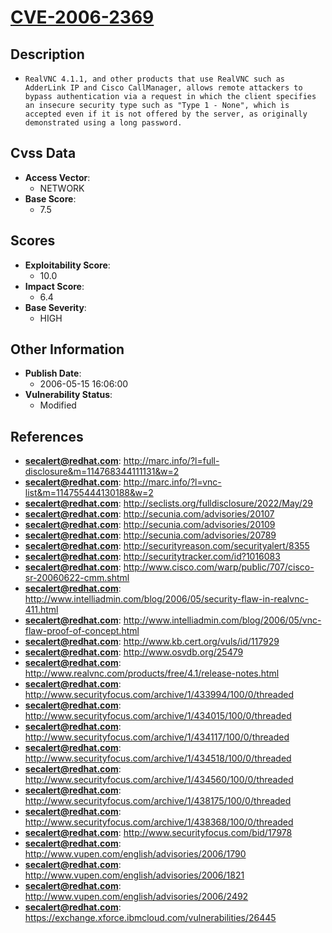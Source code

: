 
# [CVE-2006-2369](https://cve.mitre.org/cgi-bin/cvename.cgi?name=CVE-2006-2369)

## Description

- `RealVNC 4.1.1, and other products that use RealVNC such as AdderLink IP and Cisco CallManager, allows remote attackers to bypass authentication via a request in which the client specifies an insecure security type such as "Type 1 - None", which is accepted even if it is not offered by the server, as originally demonstrated using a long password.`

## Cvss Data

- **Access Vector**:
  - NETWORK
- **Base Score**:
  - 7.5

## Scores

- **Exploitability Score**:
  - 10.0
- **Impact Score**:
  - 6.4
- **Base Severity**:
  - HIGH

## Other Information

- **Publish Date**:
  - 2006-05-15 16:06:00
- **Vulnerability Status**:
  - Modified

## References

- **secalert@redhat.com**: http://marc.info/?l=full-disclosure&m=114768344111131&w=2
- **secalert@redhat.com**: http://marc.info/?l=vnc-list&m=114755444130188&w=2
- **secalert@redhat.com**: http://seclists.org/fulldisclosure/2022/May/29
- **secalert@redhat.com**: http://secunia.com/advisories/20107
- **secalert@redhat.com**: http://secunia.com/advisories/20109
- **secalert@redhat.com**: http://secunia.com/advisories/20789
- **secalert@redhat.com**: http://securityreason.com/securityalert/8355
- **secalert@redhat.com**: http://securitytracker.com/id?1016083
- **secalert@redhat.com**: http://www.cisco.com/warp/public/707/cisco-sr-20060622-cmm.shtml
- **secalert@redhat.com**: http://www.intelliadmin.com/blog/2006/05/security-flaw-in-realvnc-411.html
- **secalert@redhat.com**: http://www.intelliadmin.com/blog/2006/05/vnc-flaw-proof-of-concept.html
- **secalert@redhat.com**: http://www.kb.cert.org/vuls/id/117929
- **secalert@redhat.com**: http://www.osvdb.org/25479
- **secalert@redhat.com**: http://www.realvnc.com/products/free/4.1/release-notes.html
- **secalert@redhat.com**: http://www.securityfocus.com/archive/1/433994/100/0/threaded
- **secalert@redhat.com**: http://www.securityfocus.com/archive/1/434015/100/0/threaded
- **secalert@redhat.com**: http://www.securityfocus.com/archive/1/434117/100/0/threaded
- **secalert@redhat.com**: http://www.securityfocus.com/archive/1/434518/100/0/threaded
- **secalert@redhat.com**: http://www.securityfocus.com/archive/1/434560/100/0/threaded
- **secalert@redhat.com**: http://www.securityfocus.com/archive/1/438175/100/0/threaded
- **secalert@redhat.com**: http://www.securityfocus.com/archive/1/438368/100/0/threaded
- **secalert@redhat.com**: http://www.securityfocus.com/bid/17978
- **secalert@redhat.com**: http://www.vupen.com/english/advisories/2006/1790
- **secalert@redhat.com**: http://www.vupen.com/english/advisories/2006/1821
- **secalert@redhat.com**: http://www.vupen.com/english/advisories/2006/2492
- **secalert@redhat.com**: https://exchange.xforce.ibmcloud.com/vulnerabilities/26445
